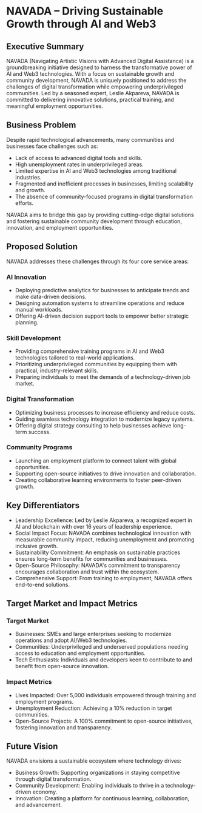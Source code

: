 # NAVADA – Driving Sustainable Growth through AI and Web3

## Executive Summary
NAVADA (Navigating Artistic Visions with Advanced Digital Assistance) is a groundbreaking initiative designed to harness the transformative power of AI and Web3 technologies. With a focus on sustainable growth and community development, NAVADA is uniquely positioned to address the challenges of digital transformation while empowering underprivileged communities. Led by a seasoned expert, Leslie Akpareva, NAVADA is committed to delivering innovative solutions, practical training, and meaningful employment opportunities.

## Business Problem
Despite rapid technological advancements, many communities and businesses face challenges such as:

* Lack of access to advanced digital tools and skills.
* High unemployment rates in underprivileged areas.
* Limited expertise in AI and Web3 technologies among traditional industries.
* Fragmented and inefficient processes in businesses, limiting scalability and growth.
* The absence of community-focused programs in digital transformation efforts.

NAVADA aims to bridge this gap by providing cutting-edge digital solutions and fostering sustainable community development through education, innovation, and employment opportunities.

## Proposed Solution
NAVADA addresses these challenges through its four core service areas:

### AI Innovation
* Deploying predictive analytics for businesses to anticipate trends and make data-driven decisions.
* Designing automation systems to streamline operations and reduce manual workloads.
* Offering AI-driven decision support tools to empower better strategic planning.

### Skill Development
* Providing comprehensive training programs in AI and Web3 technologies tailored to real-world applications.
* Prioritizing underprivileged communities by equipping them with practical, industry-relevant skills.
* Preparing individuals to meet the demands of a technology-driven job market.

### Digital Transformation
* Optimizing business processes to increase efficiency and reduce costs.
* Guiding seamless technology integration to modernize legacy systems.
* Offering digital strategy consulting to help businesses achieve long-term success.

### Community Programs
* Launching an employment platform to connect talent with global opportunities.
* Supporting open-source initiatives to drive innovation and collaboration.
* Creating collaborative learning environments to foster peer-driven growth.

## Key Differentiators
* Leadership Excellence: Led by Leslie Akpareva, a recognized expert in AI and blockchain with over 16 years of leadership experience.
* Social Impact Focus: NAVADA combines technological innovation with measurable community impact, reducing unemployment and promoting inclusive growth.
* Sustainability Commitment: An emphasis on sustainable practices ensures long-term benefits for communities and businesses.
* Open-Source Philosophy: NAVADA's commitment to transparency encourages collaboration and trust within the ecosystem.
* Comprehensive Support: From training to employment, NAVADA offers end-to-end solutions.

## Target Market and Impact Metrics

### Target Market
* Businesses: SMEs and large enterprises seeking to modernize operations and adopt AI/Web3 technologies.
* Communities: Underprivileged and underserved populations needing access to education and employment opportunities.
* Tech Enthusiasts: Individuals and developers keen to contribute to and benefit from open-source innovation.

### Impact Metrics
* Lives Impacted: Over 5,000 individuals empowered through training and employment programs.
* Unemployment Reduction: Achieving a 10% reduction in target communities.
* Open-Source Projects: A 100% commitment to open-source initiatives, fostering innovation and transparency.

## Future Vision
NAVADA envisions a sustainable ecosystem where technology drives:

* Business Growth: Supporting organizations in staying competitive through digital transformation.
* Community Development: Enabling individuals to thrive in a technology-driven economy.
* Innovation: Creating a platform for continuous learning, collaboration, and advancement.
